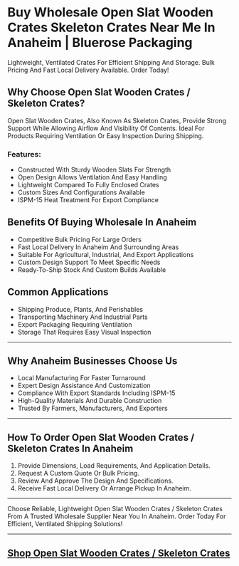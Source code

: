 # Buy Wholesale Open Slat Wooden Crates Skeleton Crates Near Me In Anaheim | Bluerose Packaging

Lightweight, Ventilated Crates For Efficient Shipping And Storage. Bulk Pricing And Fast Local Delivery Available. Order Today!


## Why Choose Open Slat Wooden Crates / Skeleton Crates?

Open Slat Wooden Crates, Also Known As Skeleton Crates, Provide Strong Support While Allowing Airflow And Visibility Of Contents. Ideal For Products Requiring Ventilation Or Easy Inspection During Shipping.

### Features:

- Constructed With Sturdy Wooden Slats For Strength  
- Open Design Allows Ventilation And Easy Handling  
- Lightweight Compared To Fully Enclosed Crates  
- Custom Sizes And Configurations Available  
- ISPM-15 Heat Treatment For Export Compliance  

## Benefits Of Buying Wholesale In Anaheim

- Competitive Bulk Pricing For Large Orders  
- Fast Local Delivery In Anaheim And Surrounding Areas  
- Suitable For Agricultural, Industrial, And Export Applications  
- Custom Design Support To Meet Specific Needs  
- Ready-To-Ship Stock And Custom Builds Available  

## Common Applications

- Shipping Produce, Plants, And Perishables  
- Transporting Machinery And Industrial Parts  
- Export Packaging Requiring Ventilation  
- Storage That Requires Easy Visual Inspection  

---

## Why Anaheim Businesses Choose Us

- Local Manufacturing For Faster Turnaround  
- Expert Design Assistance And Customization  
- Compliance With Export Standards Including ISPM-15  
- High-Quality Materials And Durable Construction  
- Trusted By Farmers, Manufacturers, And Exporters  

---

## How To Order Open Slat Wooden Crates / Skeleton Crates In Anaheim

1. Provide Dimensions, Load Requirements, And Application Details.  
2. Request A Custom Quote Or Bulk Pricing.  
3. Review And Approve The Design And Specifications.  
4. Receive Fast Local Delivery Or Arrange Pickup In Anaheim.  

---

Choose Reliable, Lightweight Open Slat Wooden Crates / Skeleton Crates From A Trusted Wholesale Supplier Near You In Anaheim. Order Today For Efficient, Ventilated Shipping Solutions!

---

[Shop Open Slat Wooden Crates / Skeleton Crates](https://www.bluerosepackaging.com/product/skeleton-open-slat-wooden-crates/)
---


